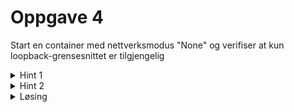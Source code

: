 # Oppgave 4

Start en container med nettverksmodus "None" og verifiser at kun loopback-grensesnittet er tilgjengelig


<details>
  <summary>Hint 1</summary>

  ```
  --network=none
  ```
</details>

<details>
  <summary>Hint 2</summary>

  ```
  ifconfig
  ```
</details>

<details>
  <summary>Løsing</summary>
  
  ```
  ❯ docker run --name nonetwork  --network=none -d praqma/network-multitool  
  ❯ docker exec -it nonetwork /bin/sh
  / # ifconfig
  ```
</details>

